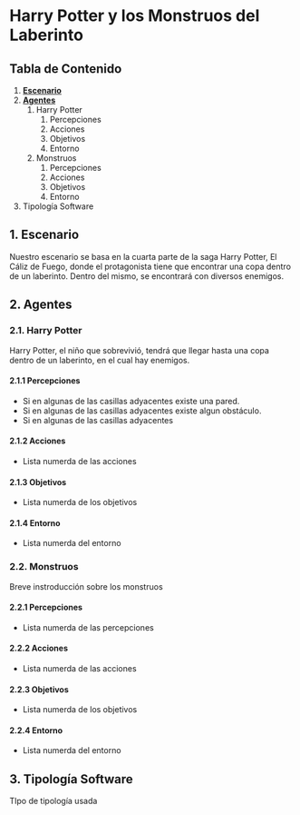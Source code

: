# Harry Potter y los Monstruos del Laberinto
## Tabla de Contenido
1. **[Escenario](#1.-Escenario)**
2. **[Agentes](#2.-Agentes)**
    1. Harry Potter
        1. Percepciones
        2. Acciones
        3. Objetivos
        4. Entorno
    2. Monstruos
        1. Percepciones
        2. Acciones
        3. Objetivos
        4. Entorno
3. Tipología Software

## 1. Escenario
Nuestro escenario se basa en la cuarta parte de la saga Harry Potter, El Cáliz de Fuego, donde el protagonista tiene que encontrar una copa dentro de un laberinto. Dentro del mismo, se encontrará con diversos enemigos.

## 2. Agentes
### 2.1. Harry Potter
Harry Potter, el niño que sobrevivió, tendrá que llegar hasta una copa dentro de un laberinto, en el cual hay enemigos. 
#### 2.1.1 Percepciones
* Si en algunas de las casillas adyacentes existe una pared.
* Si en algunas de las casillas adyacentes existe algun obstáculo.
* Si en algunas de las casillas adyacentes 
#### 2.1.2 Acciones
* Lista numerda de las acciones
#### 2.1.3 Objetivos
* Lista numerda de los objetivos
#### 2.1.4 Entorno
* Lista numerda del entorno

### 2.2. Monstruos
Breve instroducción sobre los monstruos
#### 2.2.1 Percepciones
* Lista numerda de las percepciones
#### 2.2.2 Acciones
* Lista numerda de las acciones
#### 2.2.3 Objetivos
* Lista numerda de los objetivos
#### 2.2.4 Entorno
* Lista numerda del entorno

## 3. Tipología Software
TIpo de tipología usada

<!---
HOLA SOY UN COMENTARIO
, pero solo podrá hacerles frente a algunos de ellos. Si se agota la barra de energía, podrá recuperar parte de ella con grageas Bertie Bott dispersas por el laberinto. Si Harry no tuviese energía y se encontrase con un enemigo, tendrá que buscar una salida. Los monstruos se moverán cada dos pasos de 
## Percepciones
1. Si en algunas de las casillas adyacentes existe un obstáculo.
2. Si alguna de las casillas adyacentes está vacía.
3. Peso de las casillas adyacentes, en caso de haber sido recorridas.
4. Si alguna de las casillas adyacentes es la de llegada.

## Acciones
1. Desplazarse siempre a la casilla que tenga menos coste.
2. Si existen varias casillas con el mismo coste, desplazarse aleatoriamente.
3. Si se encuentra sobre la casilla salida, terminar la ejecución.
4. 

## Objetivos
1. Recorrer un camino entre un punto **A** y un punto **B**.
2. Evitar obstáculos de manera inteligente.
3. Utilizar la cantidad mínima de pasos.


## Entorno
1. El agente se desplaza por una matriz.
2. Tienen obstáculos definidos aleatoriamente.
3. Siempre se asegurará la existencia de un camino entre los puntos **A** y **B**.
4. Las casillas recorridas se colorearán según la cantidad de veces que se pase sobre las mismas.
5. Al exceder el tamaño de la matriz, se considerará como una pared.

-->